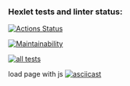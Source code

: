 ### Hexlet tests and linter status:
[![Actions Status](https://github.com/Barzabel/python-project-lvl3/workflows/hexlet-check/badge.svg)](https://github.com/Barzabel/python-project-lvl3/actions)

[![Maintainability](https://api.codeclimate.com/v1/badges/d8c519d9d57b97a217ad/maintainability)](https://codeclimate.com/github/Barzabel/python-project-lvl3/maintainability)

[![all tests](https://github.com/Barzabel/python-project-lvl3/workflows/all_tests/badge.svg)](https://github.com/Barzabel/python-project-lvl3/actions)




load page with js
[![asciicast](https://asciinema.org/a/446054.png )](https://asciinema.org/a/446054)